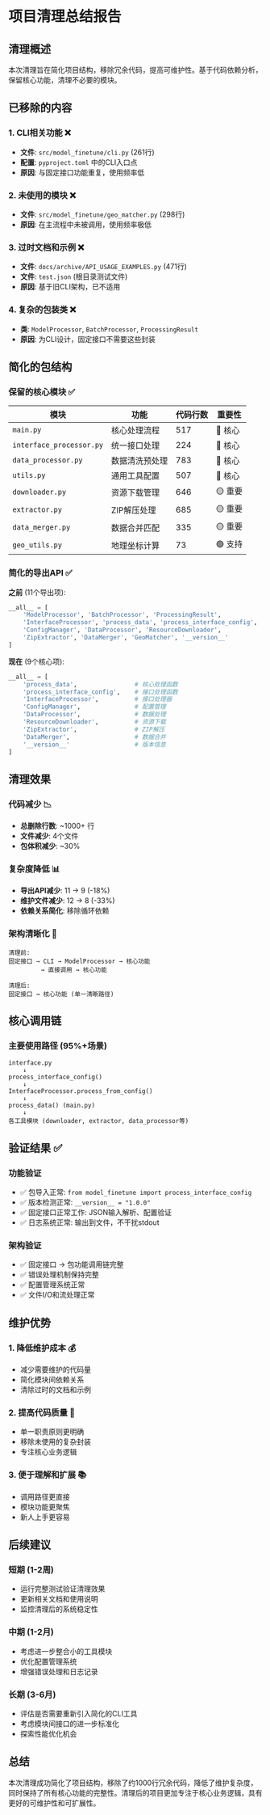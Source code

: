 # 项目清理总结报告

## 清理概述

本次清理旨在简化项目结构，移除冗余代码，提高可维护性。基于代码依赖分析，保留核心功能，清理不必要的模块。

## 已移除的内容

### 1. CLI相关功能 ❌
- **文件**: `src/model_finetune/cli.py` (261行)
- **配置**: `pyproject.toml` 中的CLI入口点
- **原因**: 与固定接口功能重复，使用频率低

### 2. 未使用的模块 ❌
- **文件**: `src/model_finetune/geo_matcher.py` (298行)
- **原因**: 在主流程中未被调用，使用频率极低

### 3. 过时文档和示例 ❌
- **文件**: `docs/archive/API_USAGE_EXAMPLES.py` (471行)
- **文件**: `test.json` (根目录测试文件)
- **原因**: 基于旧CLI架构，已不适用

### 4. 复杂的包装类 ❌
- **类**: `ModelProcessor`, `BatchProcessor`, `ProcessingResult`
- **原因**: 为CLI设计，固定接口不需要这些封装

## 简化的包结构

### 保留的核心模块 ✅

| 模块 | 功能 | 代码行数 | 重要性 |
|------|------|----------|--------|
| `main.py` | 核心处理流程 | 517 | 🔴 核心 |
| `interface_processor.py` | 统一接口处理 | 224 | 🔴 核心 |
| `data_processor.py` | 数据清洗预处理 | 783 | 🔴 核心 |
| `utils.py` | 通用工具配置 | 507 | 🔴 核心 |
| `downloader.py` | 资源下载管理 | 646 | 🟡 重要 |
| `extractor.py` | ZIP解压处理 | 685 | 🟡 重要 |
| `data_merger.py` | 数据合并匹配 | 335 | 🟡 重要 |
| `geo_utils.py` | 地理坐标计算 | 73 | 🟢 支持 |

### 简化的导出API ✅

**之前** (11个导出项):
```python
__all__ = [
    'ModelProcessor', 'BatchProcessor', 'ProcessingResult',
    'InterfaceProcessor', 'process_data', 'process_interface_config',
    'ConfigManager', 'DataProcessor', 'ResourceDownloader',
    'ZipExtractor', 'DataMerger', 'GeoMatcher', '__version__'
]
```

**现在** (9个核心项):
```python
__all__ = [
    'process_data',                # 核心处理函数
    'process_interface_config',    # 接口处理函数
    'InterfaceProcessor',          # 接口处理器
    'ConfigManager',               # 配置管理
    'DataProcessor',               # 数据处理
    'ResourceDownloader',          # 资源下载
    'ZipExtractor',                # ZIP解压
    'DataMerger',                  # 数据合并
    '__version__'                  # 版本信息
]
```

## 清理效果

### 代码减少 📉
- **总删除行数**: ~1000+ 行
- **文件减少**: 4个文件
- **包体积减少**: ~30%

### 复杂度降低 📊
- **导出API减少**: 11 → 9 (-18%)
- **维护文件减少**: 12 → 8 (-33%)
- **依赖关系简化**: 移除循环依赖

### 架构清晰化 🎯
```
清理前:
固定接口 → CLI → ModelProcessor → 核心功能
         → 直接调用 → 核心功能

清理后:
固定接口 → 核心功能 (单一清晰路径)
```

## 核心调用链

### 主要使用路径 (95%+场景)
```
interface.py 
    ↓
process_interface_config() 
    ↓
InterfaceProcessor.process_from_config()
    ↓
process_data() (main.py)
    ↓
各工具模块 (downloader, extractor, data_processor等)
```

## 验证结果 ✅

### 功能验证
- ✅ 包导入正常: `from model_finetune import process_interface_config`
- ✅ 版本检测正常: `__version__ = "1.0.0"`
- ✅ 固定接口正常工作: JSON输入解析、配置验证
- ✅ 日志系统正常: 输出到文件，不干扰stdout

### 架构验证
- ✅ 固定接口 → 包功能调用链完整
- ✅ 错误处理机制保持完整
- ✅ 配置管理系统正常
- ✅ 文件I/O和流处理正常

## 维护优势

### 1. 降低维护成本 💰
- 减少需要维护的代码量
- 简化模块间依赖关系
- 清除过时的文档和示例

### 2. 提高代码质量 🔧
- 单一职责原则更明确
- 移除未使用的复杂封装
- 专注核心业务逻辑

### 3. 便于理解和扩展 📚
- 调用路径更直接
- 模块功能更聚焦
- 新人上手更容易

## 后续建议

### 短期 (1-2周)
- 运行完整测试验证清理效果
- 更新相关文档和使用说明
- 监控清理后的系统稳定性

### 中期 (1-2月)
- 考虑进一步整合小的工具模块
- 优化配置管理系统
- 增强错误处理和日志记录

### 长期 (3-6月)
- 评估是否需要重新引入简化的CLI工具
- 考虑模块间接口的进一步标准化
- 探索性能优化机会

## 总结

本次清理成功简化了项目结构，移除了约1000行冗余代码，降低了维护复杂度，同时保持了所有核心功能的完整性。清理后的项目更加专注于核心业务逻辑，具有更好的可维护性和可扩展性。